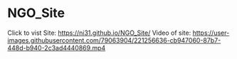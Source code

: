 # NGO_Site
Click to vist Site: https://ni31.github.io/NGO_Site/
Video of site: https://user-images.githubusercontent.com/79063904/221256636-cb947060-87b7-448d-b940-2c3ad4440869.mp4
